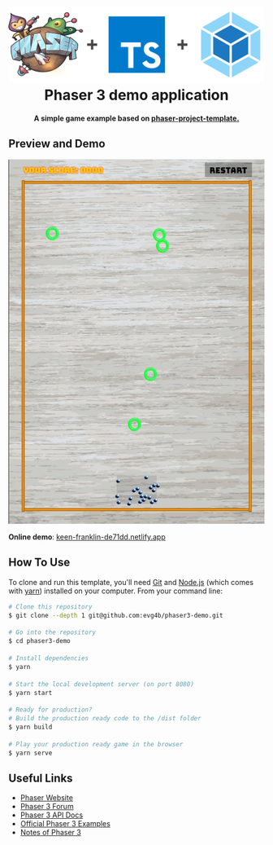 <h1 align="center">
  <br>
  <a href="https://github.com/evg4b/phaser3-demo#readme"><img src="readme/header.png" alt="header" width="600"></a>
  <br>
  Phaser 3 demo application
</h1>
<h4 align="center">
A simple game example based on <a href="https://github.com/yandeu/phaser-project-template">phaser-project-template.</a>
</h4>

## Preview and Demo

<div align="center">
  <a href="https://s3.eu-central-1.amazonaws.com/phaser3-typescript/starter-template/index.html">
    <img src="readme/preview.jpg" width="640" />
  </a>
</div>

**Online demo**: [keen-franklin-de71dd.netlify.app](https://keen-franklin-de71dd.netlify.app/)

## How To Use

To clone and run this template, you'll need [Git](https://git-scm.com) and [Node.js](https://nodejs.org/en/download/) (which comes with [yarn](https://yarnpkg.com/)) installed on your computer. From your command line:

```bash
# Clone this repository
$ git clone --depth 1 git@github.com:evg4b/phaser3-demo.git

# Go into the repository
$ cd phaser3-demo

# Install dependencies
$ yarn

# Start the local development server (on port 8080)
$ yarn start

# Ready for production?
# Build the production ready code to the /dist folder
$ yarn build

# Play your production ready game in the browser
$ yarn serve
```

## Useful Links

- [Phaser Website](https://phaser.io/)
- [Phaser 3 Forum](https://phaser.discourse.group/)
- [Phaser 3 API Docs](https://photonstorm.github.io/phaser3-docs/)
- [Official Phaser 3 Examples](http://labs.phaser.io/)
- [Notes of Phaser 3](https://rexrainbow.github.io/phaser3-rex-notes/docs/site/index.html)
